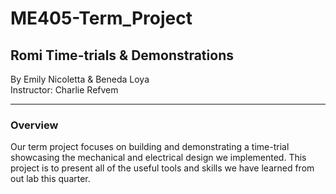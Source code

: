 # ME405-Term_Project
## Romi Time-trials & Demonstrations
By Emily Nicoletta & Beneda Loya <br/>Instructor: Charlie Refvem<br/> 
***
### Overview <be/> 
Our term project focuses on building and demonstrating a time-trial showcasing the mechanical and electrical design we implemented. This project is to present all of the useful tools and skills we have learned from out lab this quarter. 

